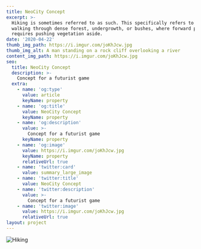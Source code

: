 ```yaml
---
title: NeoCity Concept
excerpt: >-
  Hiking is sometimes referred to as such. This specifically refers to difficult
  walking through dense forest, undergrowth, or bushes, where forward progress
  requires pushing vegetation aside.
date: '2020-04-22'
thumb_img_path: https://i.imgur.com/joKhJcw.jpg
thumb_img_alt: A man standing on a rock cliff overlooking a river
content_img_path: https://i.imgur.com/joKhJcw.jpg
seo:
  title: NeoCity Concept
  description: >-
    Concept for a futurist game
  extra:
    - name: 'og:type'
      value: article
      keyName: property
    - name: 'og:title'
      value: NeoCity Concept
      keyName: property
    - name: 'og:description'
      value: >-
        Concept for a futurist game
      keyName: property
    - name: 'og:image'
      value: https://i.imgur.com/joKhJcw.jpg
      keyName: property
      relativeUrl: true
    - name: 'twitter:card'
      value: summary_large_image
    - name: 'twitter:title'
      value: NeoCity Concept
    - name: 'twitter:description'
      value: >-
        Concept for a futurist game
    - name: 'twitter:image'
      value: https://i.imgur.com/joKhJcw.jpg
      relativeUrl: true
layout: project
---
```


![Hiking](https://i.imgur.com/joKhJcw.jpg)
